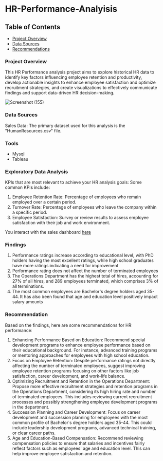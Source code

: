 # HR-Performance-Analyisis

## Table of Contents

- [Project Overview](Project-overview)
- [Data Sources](#data-sources)
- [Recommendations](Recommendations)

### Project Overview

This HR Performance analysis project aims to explore historical HR data to identify key factors influencing employee retention and productivity, develop actionable insights to enhance employee satisfaction and optimize recruitment strategies, and create visualizations to effectively communicate findings and support data-driven HR decision-making.


![Screenshot (155)](https://github.com/user-attachments/assets/86556aea-d1ea-476f-b553-5667c85df8e4)

### Data Sources

Sales Data: The primary dataset used for this analysis is the "HumanResources.csv" file.

### Tools

- Mysql
- Tableau

### Exploratory Data Analysis

KPIs that are most relevant to achieve your HR analysis goals:
Some common KPIs include:
1. Employee Retention Rate: Percentage of employees who remain employed over a certain period.
2. Turnover Rate: Percentage of employees who leave the company within a specific period.
3. Employee Satisfaction: Survey or review results to assess employee satisfaction with their job and work environment.
   
You interact with the sales dashboard [here](https://public.tableau.com/app/profile/rika3647/viz/HRDashboard_17212060570840/HRSummary)


### Findings
1. Performance ratings increase according to educational level, with PhD holders having the most excellent ratings, while high school graduates have more ratings indicating a need for improvement
2. Performance rating does not affect the number of terminated employees
3. The Operations Department has the highest total of hires, accounting for 27% of all hires, and 289 employees terminated, which comprises 3% of all terminations.
4. The most common employees are Bachelor's degree holders aged 35-44. It has also been found that age and education level positively impact salary amounts


### Recommendation
Based on the findings, here are some recommendations for HR performance:

1. Enhancing Performance Based on Education: Recommend special development programs to enhance employee performance based on their educational background. For instance, advanced training programs or mentoring approaches for employees with high school education.
2. Focus on Employee Retention: Despite performance ratings not directly affecting the number of terminated employees, suggest improving employee retention programs focusing on other factors like job satisfaction, career development, and work-life balance.
3. Optimizing Recruitment and Retention in the Operations Department: Propose more effective recruitment strategies and retention programs in the Operations Department, considering its high hiring rate and number of terminated employees. This includes reviewing current recruitment processes and possibly strengthening employee development programs in the department.
4. Succession Planning and Career Development: Focus on career development and succession planning for employees with the most common profile of Bachelor's degree holders aged 35-44. This could include leadership development programs, advanced technical training, or clear career paths.
5. Age and Education-Based Compensation: Recommend reviewing compensation policies to ensure that salaries and incentives fairly reflect factors such as employees' age and education level. This can help improve employee satisfaction and retention.
